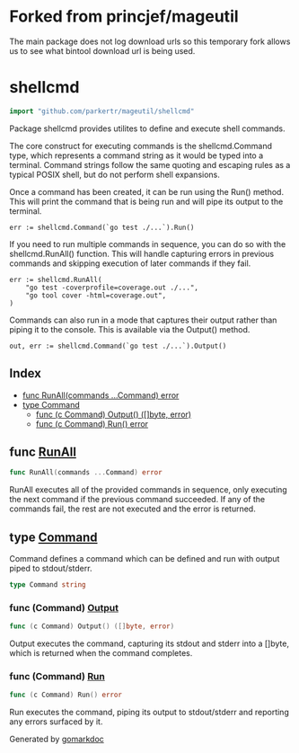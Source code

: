 <!-- Code generated by gomarkdoc. DO NOT EDIT -->

# Forked from princjef/mageutil

The main package does not log download urls so this temporary fork allows us to see what bintool download url is being used.

# shellcmd

```go
import "github.com/parkertr/mageutil/shellcmd"
```

Package shellcmd provides utilites to define and execute shell commands\.

The core construct for executing commands is the shellcmd\.Command type\, which represents a command string as it would be typed into a terminal\. Command strings follow the same quoting and escaping rules as a typical POSIX shell\, but do not perform shell expansions\.

Once a command has been created\, it can be run using the Run\(\) method\. This will print the command that is being run and will pipe its output to the terminal\.

```
err := shellcmd.Command(`go test ./...`).Run()
```

If you need to run multiple commands in sequence\, you can do so with the shellcmd\.RunAll\(\) function\. This will handle capturing errors in previous commands and skipping execution of later commands if they fail\.

```
err := shellcmd.RunAll(
	"go test -coverprofile=coverage.out ./...",
	"go tool cover -html=coverage.out",
)
```

Commands can also run in a mode that captures their output rather than piping it to the console\. This is available via the Output\(\) method\.

```
out, err := shellcmd.Command(`go test ./...`).Output()
```

## Index

- [func RunAll(commands ...Command) error](<#func-runall>)
- [type Command](<#type-command>)
  - [func (c Command) Output() ([]byte, error)](<#func-command-output>)
  - [func (c Command) Run() error](<#func-command-run>)


## func [RunAll](<https://github.com/parkertr/mageutil/blob/master/shellcmd/shellcmd.go#L61>)

```go
func RunAll(commands ...Command) error
```

RunAll executes all of the provided commands in sequence\, only executing the next command if the previous command succeeded\. If any of the commands fail\, the rest are not executed and the error is returned\.

## type [Command](<https://github.com/parkertr/mageutil/blob/master/shellcmd/shellcmd.go#L14>)

Command defines a command which can be defined and run with output piped to stdout/stderr\.

```go
type Command string
```

### func \(Command\) [Output](<https://github.com/parkertr/mageutil/blob/master/shellcmd/shellcmd.go#L32>)

```go
func (c Command) Output() ([]byte, error)
```

Output executes the command\, capturing its stdout and stderr into a \[\]byte\, which is returned when the command completes\.

### func \(Command\) [Run](<https://github.com/parkertr/mageutil/blob/master/shellcmd/shellcmd.go#L18>)

```go
func (c Command) Run() error
```

Run executes the command\, piping its output to stdout/stderr and reporting any errors surfaced by it\.



Generated by [gomarkdoc](<https://github.com/princjef/gomarkdoc>)
